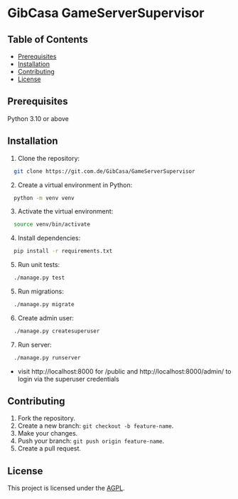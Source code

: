 # GibCasa GameServerSupervisor

## Table of Contents
- [Prerequisites](#prerequisites)
- [Installation](#installation)
- [Contributing](#contributing)
- [License](#license)

## Prerequisites

Python 3.10 or above

## Installation 

1. Clone the repository:
```bash
  git clone https://git.com.de/GibCasa/GameServerSupervisor
```
2. Create a virtual environment in Python:
```bash
  python -m venv venv
```
3. Activate the virtual environment:
```bash
  source venv/bin/activate
```
4. Install dependencies:
```bash
  pip install -r requirements.txt
```
5. Run unit tests:
```bash
  ./manage.py test
```
5. Run migrations:
```bash
  ./manage.py migrate
```
6. Create admin user:
```bash
  ./manage.py createsuperuser
```
7. Run server:
```bash
  ./manage.py runserver
```
* visit http://localhost:8000 for /public and 
  http://localhost:8000/admin/ to login via the superuser credentials

## Contributing

1. Fork the repository.
2. Create a new branch: `git checkout -b feature-name`.
3. Make your changes.
4. Push your branch: `git push origin feature-name`.
5. Create a pull request.

## License

This project is licensed under the [AGPL](https://www.gnu.org/licenses/agpl-3.0.html).
